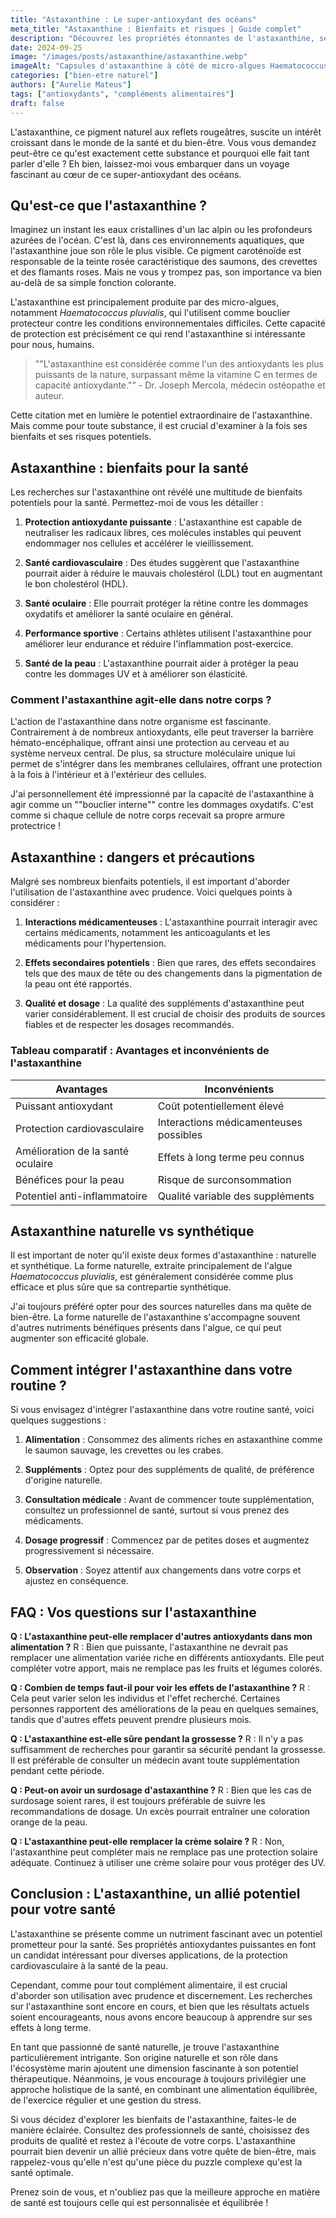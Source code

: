 ```yaml
---
title: "Astaxanthine : Le super-antioxydant des océans"
meta_title: "Astaxanthine : Bienfaits et risques | Guide complet"
description: "Découvrez les propriétés étonnantes de l'astaxanthine, ses bienfaits pour la santé et les précautions à prendre. Guide expert pour une utilisation éclairée."
date: 2024-09-25
image: "/images/posts/astaxanthine/astaxanthine.webp"
imageAlt: "Capsules d'astaxanthine à côté de micro-algues Haematococcus pluvialis"
categories: ["bien-etre naturel"]
authors: ["Aurelie Mateus"]
tags: ["antioxydants", "compléments alimentaires"]
draft: false
---
```


L'astaxanthine, ce pigment naturel aux reflets rougeâtres, suscite un intérêt croissant dans le monde de la santé et du bien-être. Vous vous demandez peut-être ce qu'est exactement cette substance et pourquoi elle fait tant parler d'elle ? Eh bien, laissez-moi vous embarquer dans un voyage fascinant au cœur de ce super-antioxydant des océans.

## Qu'est-ce que l'astaxanthine ?

Imaginez un instant les eaux cristallines d'un lac alpin ou les profondeurs azurées de l'océan. C'est là, dans ces environnements aquatiques, que l'astaxanthine joue son rôle le plus visible. Ce pigment caroténoïde est responsable de la teinte rosée caractéristique des saumons, des crevettes et des flamants roses. Mais ne vous y trompez pas, son importance va bien au-delà de sa simple fonction colorante.

L'astaxanthine est principalement produite par des micro-algues, notamment *Haematococcus pluvialis*, qui l'utilisent comme bouclier protecteur contre les conditions environnementales difficiles. Cette capacité de protection est précisément ce qui rend l'astaxanthine si intéressante pour nous, humains.

> ""L'astaxanthine est considérée comme l'un des antioxydants les plus puissants de la nature, surpassant même la vitamine C en termes de capacité antioxydante."" - Dr. Joseph Mercola, médecin ostéopathe et auteur.

Cette citation met en lumière le potentiel extraordinaire de l'astaxanthine. Mais comme pour toute substance, il est crucial d'examiner à la fois ses bienfaits et ses risques potentiels.

## Astaxanthine : bienfaits pour la santé

Les recherches sur l'astaxanthine ont révélé une multitude de bienfaits potentiels pour la santé. Permettez-moi de vous les détailler :

1. **Protection antioxydante puissante** : L'astaxanthine est capable de neutraliser les radicaux libres, ces molécules instables qui peuvent endommager nos cellules et accélérer le vieillissement.

2. **Santé cardiovasculaire** : Des études suggèrent que l'astaxanthine pourrait aider à réduire le mauvais cholestérol (LDL) tout en augmentant le bon cholestérol (HDL).

3. **Santé oculaire** : Elle pourrait protéger la rétine contre les dommages oxydatifs et améliorer la santé oculaire en général.

4. **Performance sportive** : Certains athlètes utilisent l'astaxanthine pour améliorer leur endurance et réduire l'inflammation post-exercice.

5. **Santé de la peau** : L'astaxanthine pourrait aider à protéger la peau contre les dommages UV et à améliorer son élasticité.

### Comment l'astaxanthine agit-elle dans notre corps ?

L'action de l'astaxanthine dans notre organisme est fascinante. Contrairement à de nombreux antioxydants, elle peut traverser la barrière hémato-encéphalique, offrant ainsi une protection au cerveau et au système nerveux central. De plus, sa structure moléculaire unique lui permet de s'intégrer dans les membranes cellulaires, offrant une protection à la fois à l'intérieur et à l'extérieur des cellules.

J'ai personnellement été impressionné par la capacité de l'astaxanthine à agir comme un ""bouclier interne"" contre les dommages oxydatifs. C'est comme si chaque cellule de notre corps recevait sa propre armure protectrice !

## Astaxanthine : dangers et précautions

Malgré ses nombreux bienfaits potentiels, il est important d'aborder l'utilisation de l'astaxanthine avec prudence. Voici quelques points à considérer :

1. **Interactions médicamenteuses** : L'astaxanthine pourrait interagir avec certains médicaments, notamment les anticoagulants et les médicaments pour l'hypertension.

2. **Effets secondaires potentiels** : Bien que rares, des effets secondaires tels que des maux de tête ou des changements dans la pigmentation de la peau ont été rapportés.

3. **Qualité et dosage** : La qualité des suppléments d'astaxanthine peut varier considérablement. Il est crucial de choisir des produits de sources fiables et de respecter les dosages recommandés.

### Tableau comparatif : Avantages et inconvénients de l'astaxanthine

| Avantages | Inconvénients |
|-----------|---------------|
| Puissant antioxydant | Coût potentiellement élevé |
| Protection cardiovasculaire | Interactions médicamenteuses possibles |
| Amélioration de la santé oculaire | Effets à long terme peu connus |
| Bénéfices pour la peau | Risque de surconsommation |
| Potentiel anti-inflammatoire | Qualité variable des suppléments |

## Astaxanthine naturelle vs synthétique

Il est important de noter qu'il existe deux formes d'astaxanthine : naturelle et synthétique. La forme naturelle, extraite principalement de l'algue *Haematococcus pluvialis*, est généralement considérée comme plus efficace et plus sûre que sa contrepartie synthétique.

J'ai toujours préféré opter pour des sources naturelles dans ma quête de bien-être. La forme naturelle de l'astaxanthine s'accompagne souvent d'autres nutriments bénéfiques présents dans l'algue, ce qui peut augmenter son efficacité globale.

## Comment intégrer l'astaxanthine dans votre routine ?

Si vous envisagez d'intégrer l'astaxanthine dans votre routine santé, voici quelques suggestions :

1. **Alimentation** : Consommez des aliments riches en astaxanthine comme le saumon sauvage, les crevettes ou les crabes.

2. **Suppléments** : Optez pour des suppléments de qualité, de préférence d'origine naturelle.

3. **Consultation médicale** : Avant de commencer toute supplémentation, consultez un professionnel de santé, surtout si vous prenez des médicaments.

4. **Dosage progressif** : Commencez par de petites doses et augmentez progressivement si nécessaire.

5. **Observation** : Soyez attentif aux changements dans votre corps et ajustez en conséquence.

## FAQ : Vos questions sur l'astaxanthine

**Q : L'astaxanthine peut-elle remplacer d'autres antioxydants dans mon alimentation ?**
R : Bien que puissante, l'astaxanthine ne devrait pas remplacer une alimentation variée riche en différents antioxydants. Elle peut compléter votre apport, mais ne remplace pas les fruits et légumes colorés.

**Q : Combien de temps faut-il pour voir les effets de l'astaxanthine ?**
R : Cela peut varier selon les individus et l'effet recherché. Certaines personnes rapportent des améliorations de la peau en quelques semaines, tandis que d'autres effets peuvent prendre plusieurs mois.

**Q : L'astaxanthine est-elle sûre pendant la grossesse ?**
R : Il n'y a pas suffisamment de recherches pour garantir sa sécurité pendant la grossesse. Il est préférable de consulter un médecin avant toute supplémentation pendant cette période.

**Q : Peut-on avoir un surdosage d'astaxanthine ?**
R : Bien que les cas de surdosage soient rares, il est toujours préférable de suivre les recommandations de dosage. Un excès pourrait entraîner une coloration orange de la peau.

**Q : L'astaxanthine peut-elle remplacer la crème solaire ?**
R : Non, l'astaxanthine peut compléter mais ne remplace pas une protection solaire adéquate. Continuez à utiliser une crème solaire pour vous protéger des UV.

## Conclusion : L'astaxanthine, un allié potentiel pour votre santé

L'astaxanthine se présente comme un nutriment fascinant avec un potentiel prometteur pour la santé. Ses propriétés antioxydantes puissantes en font un candidat intéressant pour diverses applications, de la protection cardiovasculaire à la santé de la peau.

Cependant, comme pour tout complément alimentaire, il est crucial d'aborder son utilisation avec prudence et discernement. Les recherches sur l'astaxanthine sont encore en cours, et bien que les résultats actuels soient encourageants, nous avons encore beaucoup à apprendre sur ses effets à long terme.

En tant que passionné de santé naturelle, je trouve l'astaxanthine particulièrement intrigante. Son origine naturelle et son rôle dans l'écosystème marin ajoutent une dimension fascinante à son potentiel thérapeutique. Néanmoins, je vous encourage à toujours privilégier une approche holistique de la santé, en combinant une alimentation équilibrée, de l'exercice régulier et une gestion du stress.

Si vous décidez d'explorer les bienfaits de l'astaxanthine, faites-le de manière éclairée. Consultez des professionnels de santé, choisissez des produits de qualité et restez à l'écoute de votre corps. L'astaxanthine pourrait bien devenir un allié précieux dans votre quête de bien-être, mais rappelez-vous qu'elle n'est qu'une pièce du puzzle complexe qu'est la santé optimale.

Prenez soin de vous, et n'oubliez pas que la meilleure approche en matière de santé est toujours celle qui est personnalisée et équilibrée !